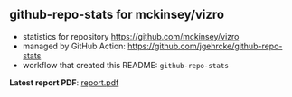 ## github-repo-stats for mckinsey/vizro

- statistics for repository https://github.com/mckinsey/vizro
- managed by GitHub Action: https://github.com/jgehrcke/github-repo-stats
- workflow that created this README: `github-repo-stats`

**Latest report PDF**: [report.pdf](https://github.com/mckinsey/vizro/raw/github-repo-stats/mckinsey/vizro/latest-report/report.pdf)

